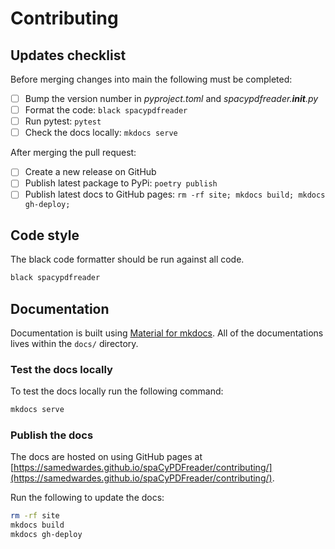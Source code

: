 # Contributing

## Updates checklist

Before merging changes into main the following must be completed:

- [ ] Bump the version number in *pyproject.toml* and *spacypdfreader.__init__.py*
- [ ] Format the code: `black spacypdfreader`
- [ ] Run pytest: `pytest`
- [ ] Check the docs locally: `mkdocs serve`

After merging the pull request:

- [ ] Create a new release on GitHub
- [ ] Publish latest package to PyPi: `poetry publish`
- [ ] Publish latest docs to GitHub pages: `rm -rf site; mkdocs build; mkdocs gh-deploy;`

## Code style

The black code formatter should be run against all code.

```bash
black spacypdfreader
```

## Documentation

Documentation is built using [Material for mkdocs](https://squidfunk.github.io/mkdocs-material/). All of the documentations lives within the `docs/` directory.

### Test the docs locally

To test the docs locally run the following command:

```bash
mkdocs serve
```

### Publish the docs

The docs are hosted on using GitHub pages at [https://samedwardes.github.io/spaCyPDFreader/contributing/](https://samedwardes.github.io/spaCyPDFreader/contributing/).

Run the following to update the docs:

```bash
rm -rf site
mkdocs build
mkdocs gh-deploy
```